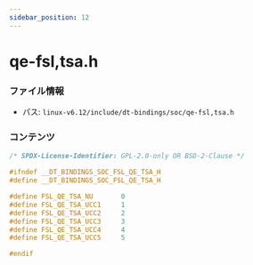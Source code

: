 ```yaml
---
sidebar_position: 12
---
```

# qe-fsl,tsa.h

### ファイル情報

- パス: `linux-v6.12/include/dt-bindings/soc/qe-fsl,tsa.h`

### コンテンツ

```h
/* SPDX-License-Identifier: GPL-2.0-only OR BSD-2-Clause */

#ifndef __DT_BINDINGS_SOC_FSL_QE_TSA_H
#define __DT_BINDINGS_SOC_FSL_QE_TSA_H

#define FSL_QE_TSA_NU		0
#define FSL_QE_TSA_UCC1		1
#define FSL_QE_TSA_UCC2		2
#define FSL_QE_TSA_UCC3		3
#define FSL_QE_TSA_UCC4		4
#define FSL_QE_TSA_UCC5		5

#endif

```
